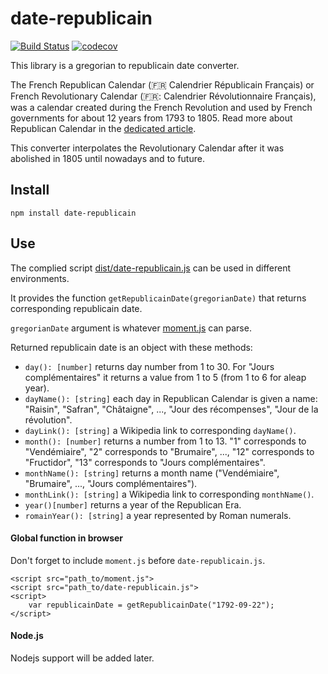 # date-republicain

[![Build Status](https://travis-ci.org/vria/date-republicain.svg?branch=master)](https://travis-ci.org/vria/date-republicain)
[![codecov](https://codecov.io/gh/vria/date-republicain/branch/master/graph/badge.svg)](https://codecov.io/gh/vria/date-republicain)

This library is a gregorian to republicain date converter.

The French Republican Calendar (🇫🇷 Calendrier Républicain Français) or French Revolutionary Calendar
(🇫🇷: Calendrier Révolutionnaire Français), was a calendar created during the French Revolution and used by French
governments for about 12 years from 1793 to 1805. Read more about Republican Calendar in the
[dedicated article](https://en.wikipedia.org/wiki/French_Republican_Calendar).

This converter interpolates the Revolutionary Calendar after it was abolished in 1805 until nowadays and to future.

## Install

```
npm install date-republicain
```

## Use

The complied script [dist/date-republicain.js](dist/date-republicain.js) can be used in different environments.

It provides the function `getRepublicainDate(gregorianDate)` that returns corresponding republicain date.

`gregorianDate` argument is whatever [moment.js](http://momentjs.com/docs/) can parse.

Returned republicain date is an object with these methods:
- `day(): [number]`  returns day number from 1 to 30. For "Jours complémentaires" it returns a value from 1 to 5 
  (from 1 to 6 for aleap year).
- `dayName(): [string]` each day in Republican Calendar is given a name: "Raisin", "Safran", "Châtaigne", ...,
  "Jour des récompenses", "Jour de la révolution".
- `dayLink(): [string]` a Wikipedia link to corresponding `dayName()`.
- `month(): [number]` returns a number from 1 to 13. "1" corresponds to "Vendémiaire", "2" corresponds to "Brumaire", 
  ..., "12" corresponds to "Fructidor", "13" corresponds to "Jours complémentaires".
- `monthName(): [string]` returns a month name ("Vendémiaire", "Brumaire", ..., "Jours complémentaires").
- `monthLink(): [string]` a Wikipedia link to corresponding `monthName()`.
- `year()[number]` returns a year of the Republican Era.
- `romainYear(): [string]` a year represented by Roman numerals.

#### Global function in browser

Don't forget to include `moment.js` before `date-republicain.js`.

```
<script src="path_to/moment.js">
<script src="path_to/date-republicain.js">
<script>
    var republicainDate = getRepublicainDate("1792-09-22");
</script>
```

#### Node.js

Nodejs support will be added later.
